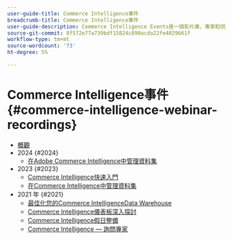 ```yaml
---
user-guide-title: Commerce Intelligence事件
breadcrumb-title: Commerce Intelligence事件
user-guide-description: Commerce Intelligence Events是一個影片庫，專家和同行可在此分享他們對Adobe Commerce Intelligence的想法和想法。
source-git-commit: 8f572e77a739bdf15824c890acda22fe4029661f
workflow-type: tm+mt
source-wordcount: '73'
ht-degree: 5%

---
```



# Commerce Intelligence事件  {#commerce-intelligence-webinar-recordings}

+ [概觀](overview.md)
+ 2024 {#2024}
   + [在Adobe Commerce Intelligence中管理資料集](2024/manage-data-sets-adobe-commerce.md)
+ 2023 {#2023}
   + [Commerce Intelligence快速入門](2023/getting-started.md)
   + [在Commerce Intelligence中管理資料集](2023/manage-data-sets.md)
+ 2021 年 {#2021}
   + [最佳化您的Commerce IntelligenceData Warehouse](2021-22/optimize-data-warehouse.md)
   + [Commerce Intelligence儀表板深入探討](2021-22/dashboards-deep-dive.md)
   + [Commerce Intelligence假日整備](2021-22/holiday-readiness.md)
   + [Commerce Intelligence — 詢問專家](2021-22/ask-expert.md)

<!--+ Commerce Events {#commerce-events}
  + [Overview](commerce-events/overview.md)
  + 2022 {#2022}
    + [Top Tips and Tricks for Adobe Campaign Standard](customer-journeys/2022/tips-and-tricks.md)
    + [Develop and customize data models in Adobe [!DNL Campaign Classic]](customer-journeys/2022/data-models.md)

+ Data and insights {#commerce-release-updates}
  + [Overview](commerce-release-updates/overview.md)
  + 2022 {#2022}
    + [Innovations and trends](data-and-insights/2022/innovations.md)
    + [Sensei and Analysis Workspace](data-and-insights/2022/sensei.md)
    + [Personalize and automate with Adobe Target](data-and-insights/2022/personalize.md)
    + [Analytics and Target applications for Mobile and Apps](data-and-insights/2022/mobile-and-apps.md)
    + [Cross Device Analytics and Customer Journey Analytics](data-and-insights/2022/cross-device-analytics.md) -->
